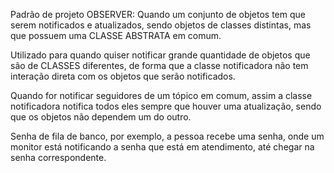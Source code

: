 Padrão de projeto OBSERVER: Quando um conjunto de objetos tem que serem notificados e atualizados, sendo objetos de classes distintas, mas que possuem uma CLASSE ABSTRATA em comum.

Utilizado para quando quiser notificar grande quantidade de objetos que são de CLASSES diferentes, de forma que a classe notificadora não tem interação direta com os objetos que serão notificados.

Quando for notificar seguidores de um tópico em comum, assim a classe notificadora notifica todos eles sempre que houver uma atualização, sendo que os objetos não dependem um do outro.

Senha de fila de banco, por exemplo, a pessoa recebe uma senha, onde um monitor está notificando a senha que está em atendimento, até chegar na senha correspondente.
